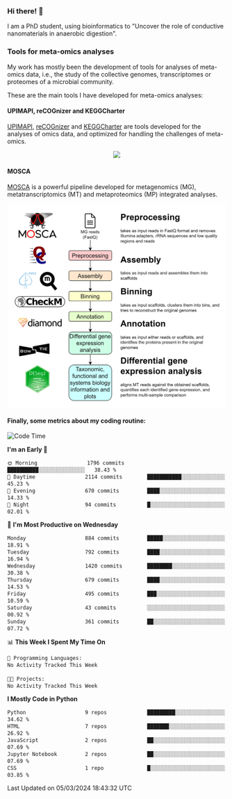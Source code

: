 ### Hi there! 👋

I am a PhD student, using bioinformatics to "Uncover the role of conductive nanomaterials in anaerobic digestion".

### Tools for meta-omics analyses

My work has mostly been the development of tools for analyses of meta-omics data, i.e., the study of the collective genomes, transcriptomes or proteomes of a microbial community.

These are the main tools I have developed for meta-omics analyses:

#### UPIMAPI, reCOGnizer and KEGGCharter

[UPIMAPI](https://github.com/iquasere/UPIMAPI), [reCOGnizer](https://github.com/iquasere/reCOGnizer) and [KEGGCharter](https://github.com/iquasere/KEGGCharter) are tools developed for the analyses of omics data, and optimized for handling the challenges of meta-omics.

<p align="center">
    <img src="assets/annotation_paper.png">
</p>

#### MOSCA

[MOSCA](https://github.com/iquasere/MOSCA) is a powerful pipeline developed for metagenomics (MG), metatranscriptomics (MT) and metaproteomics (MP) integrated analyses.

<p align="center">
    <img src="assets/mosca_workflow.png" align="center" width="700">
</p>


#### Finally, some metrics about my coding routine:

<!--START_SECTION:waka-->
![Code Time](http://img.shields.io/badge/Code%20Time-819%20hrs%203%20mins-blue)

**I'm an Early 🐤** 

```text
🌞 Morning                1796 commits        ██████████░░░░░░░░░░░░░░░   38.43 % 
🌆 Daytime                2114 commits        ███████████░░░░░░░░░░░░░░   45.23 % 
🌃 Evening                670 commits         ████░░░░░░░░░░░░░░░░░░░░░   14.33 % 
🌙 Night                  94 commits          █░░░░░░░░░░░░░░░░░░░░░░░░   02.01 % 
```
📅 **I'm Most Productive on Wednesday** 

```text
Monday                   884 commits         █████░░░░░░░░░░░░░░░░░░░░   18.91 % 
Tuesday                  792 commits         ████░░░░░░░░░░░░░░░░░░░░░   16.94 % 
Wednesday                1420 commits        ████████░░░░░░░░░░░░░░░░░   30.38 % 
Thursday                 679 commits         ████░░░░░░░░░░░░░░░░░░░░░   14.53 % 
Friday                   495 commits         ███░░░░░░░░░░░░░░░░░░░░░░   10.59 % 
Saturday                 43 commits          ░░░░░░░░░░░░░░░░░░░░░░░░░   00.92 % 
Sunday                   361 commits         ██░░░░░░░░░░░░░░░░░░░░░░░   07.72 % 
```


📊 **This Week I Spent My Time On** 

```text
💬 Programming Languages: 
No Activity Tracked This Week

🐱‍💻 Projects: 
No Activity Tracked This Week
```

**I Mostly Code in Python** 

```text
Python                   9 repos             █████████░░░░░░░░░░░░░░░░   34.62 % 
HTML                     7 repos             ███████░░░░░░░░░░░░░░░░░░   26.92 % 
JavaScript               2 repos             ██░░░░░░░░░░░░░░░░░░░░░░░   07.69 % 
Jupyter Notebook         2 repos             ██░░░░░░░░░░░░░░░░░░░░░░░   07.69 % 
CSS                      1 repo              █░░░░░░░░░░░░░░░░░░░░░░░░   03.85 % 
```




 Last Updated on 05/03/2024 18:43:32 UTC
<!--END_SECTION:waka-->
